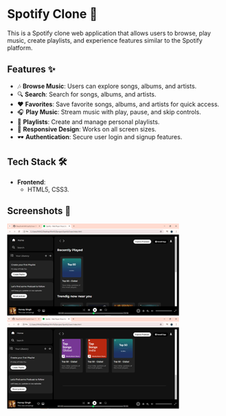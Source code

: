 # Spotify Clone 🎵

This is a Spotify clone web application that allows users to browse, play music, create playlists, and experience features similar to the Spotify platform.

## Features ✨

- 🎶 **Browse Music**: Users can explore songs, albums, and artists.
- 🔍 **Search**: Search for songs, albums, and artists.
- ❤️ **Favorites**: Save favorite songs, albums, and artists for quick access.
- 🎧 **Play Music**: Stream music with play, pause, and skip controls.
- 📜 **Playlists**: Create and manage personal playlists.
- 🔄 **Responsive Design**: Works on all screen sizes.
- 🕶️ **Authentication**: Secure user login and signup features.

## Tech Stack 🛠️

- **Frontend**:
  - HTML5, CSS3.
  

## Screenshots 📸

<img src="P2.PNG" alt="Home Page" width="400px">
<img src="P1.PNG" alt="Playlist Page" width="400px">

